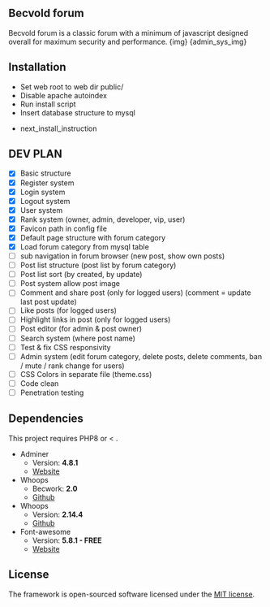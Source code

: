 ## Becvold forum
Becvold forum is a classic forum with a minimum of javascript designed overall for maximum security and performance.
{img} {admin_sys_img}

## Installation
- Set web root to web dir public/
- Disable apache autoindex
- Run install script
- Insert database structure to mysql
* next_install_instruction

## DEV PLAN
- [X] Basic structure
- [X] Register system
- [X] Login system
- [X] Logout system
- [X] User system
- [X] Rank system (owner, admin, developer, vip, user)
- [X] Favicon path in config file
- [X] Default page structure with forum category
- [X] Load forum category from mysql table
- [ ] sub navigation in forum browser (new post, show own posts)
- [ ] Post list structure (post list by forum category)
- [ ] Post list sort (by created, by update)
- [ ] Post system allow post image
- [ ] Comment and share post (only for logged users) (comment = update last post update)
- [ ] Like posts (for logged users)
- [ ] Highlight links in post (only for logged users)
- [ ] Post editor (for admin & post owner)
- [ ] Search system (where post name)
- [ ] Test & fix CSS responsivity
- [ ] Admin system (edit forum category, delete posts, delete comments, ban / mute / rank change for users)
- [ ] CSS Colors in separate file (theme.css)
- [ ] Code clean
- [ ] Penetration testing

## Dependencies
This project requires PHP8 or < .
* Adminer
   * Version: **4.8.1**
   * [Website](https://www.adminer.org/)
* Whoops
   * Becwork: **2.0**
   * [Github](https://github.com/lordbecvold/becwork)
* Whoops
   * Version: **2.14.4**
   * [Github](https://github.com/filp/whoops)
* Font-awesome
   * Version: **5.8.1 - FREE**
   * [Website](https://fontawesome.com)

## License
The framework is open-sourced software licensed under the [MIT license](https://opensource.org/licenses/MIT).
